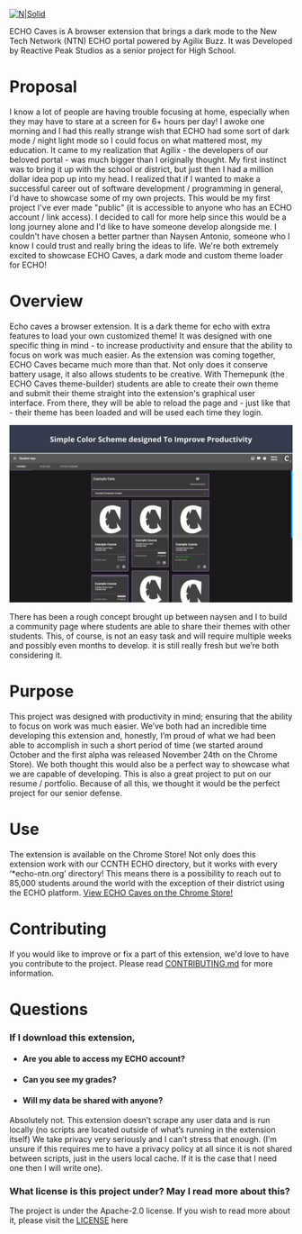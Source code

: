 [![N|Solid](https://docs.google.com/drawings/d/e/2PACX-1vQ_rWTP5cJh1N_rg6QI87_oCsoBKPN8pzTGzqwSmXsWd2iU4soYdVdAwxvCp53xENb358TpJX7z4j4T/pub?w=1000&h=80)](https://docs.google.com/drawings/d/e/2PACX-1vQ_rWTP5cJh1N_rg6QI87_oCsoBKPN8pzTGzqwSmXsWd2iU4soYdVdAwxvCp53xENb358TpJX7z4j4T/pub?w=1150&h=150)

ECHO Caves is A browser extension that brings a dark mode to the New Tech Network (NTN) ECHO portal powered by Agilix Buzz. It was Developed by Reactive Peak Studios as a senior project for High School.

# Proposal

I know a lot of people are having trouble focusing at home, especially when they may have to stare at a screen for 6+ hours per day! I awoke one morning and I had this really strange wish that ECHO had some sort of dark mode / night light mode so I could focus on what mattered most, my education. It came to my realization that Agilix - the developers of our beloved portal - was much bigger than I originally thought. My first instinct was to bring it up with the school or district, but just then I had a million dollar idea pop up into my head. I realized that if I wanted to make a successful career out of software development / programming in general, I'd have to showcase some of my own projects. This would be my first project I've ever made "public" (it is accessible to anyone who has an ECHO account / link access). I decided to call for more help since this would be a long journey alone and I'd like to have someone develop alongside me. I couldn't have chosen a better partner than Naysen Antonio, someone who I know I could trust and really bring the ideas to life. We're both extremely excited to showcase ECHO Caves, a dark mode and custom theme loader for ECHO!

# Overview

Echo caves a browser extension. It is a dark theme for echo with extra features to load your own customized theme! It was designed with one specific thing in mind - to increase productivity and ensure that the ability to focus on work was much easier. As the extension was coming together, ECHO Caves became much more than that. Not only does it conserve battery usage, it also allows students to be creative. With Themepunk (the ECHO Caves theme-builder) students are able to create their own theme and submit their theme straight into the extension's graphical user interface. From there, they will be able to reload the page and - just like that - their theme has been loaded and will be used each time they login. 

![N|Solid](https://github.com/ReactivePeakStudios/ECHO-Caves/blob/main/Development/ECimages/EC-Screenshot_1.jpg)

There has been a rough concept brought up between naysen and I to build a community page where students are able to share their themes with other students. This, of course, is not an easy task and will require multiple weeks and possibly even months to develop. it is still really fresh but we’re both considering it.

# Purpose

This project was designed with productivity in mind; ensuring that the ability to focus on work was much easier. We’ve both had an incredible time developing this extension and, honestly, I’m proud of what we had been able to accomplish in such a short period of time (we started around October and the first alpha was released November 24th on the Chrome Store). We both thought this would also be a perfect way to showcase what we are capable of developing. This is also a great project to put on our resume / portfolio. Because of all this, we thought it would be the perfect project for our senior defense.	

# Use

The extension is available on the Chrome Store! Not only does this extension work with our CCNTH ECHO directory, but it works with every ‘*echo-ntn.org’ directory! This means there is a possibility to reach out to 85,000 students around the world with the exception of their district using the ECHO platform.
[View ECHO Caves on the Chrome Store!](https://chrome.google.com/webstore/detail/echo-caves-alpha/ibjaciendmijpaipiblmkgjpjiaklgpf/)

# Contributing
If you would like to improve or fix a part of this extension, we'd love to have you contribute to the project. Please read [CONTRIBUTING.md](https://github.com/ReactivePeakStudios/ECHO-Caves/blob/main/CONTRIBUTING.md) for more information.

# Questions

### If I download this extension, 
- #### Are you able to access my ECHO account?
- #### Can you see my grades?
- #### Will my data be shared with anyone?
Absolutely not. This extension doesn’t scrape any user data and is run locally (no scripts are located outside of what’s running in the extension itself) We take privacy very seriously and I can’t stress that enough. (I’m unsure if this requires me to have a privacy policy at all since it is not shared between scripts, just in the users local cache. If it is the case that I need one then I will write one).


### What license is this project under? May I read more about this?
The project is under the Apache-2.0 license. If you wish to read more about it, please visit the [LICENSE](https://github.com/ReactivePeakStudios/ECHO-Caves/blob/main/LICENSE) here
